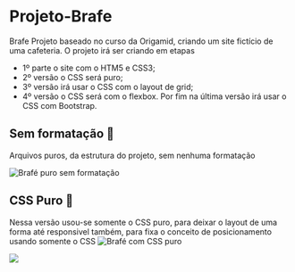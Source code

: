 # Projeto-Brafe

 Brafe  Projeto baseado no curso da Origamid, criando um site fictício de uma cafeteria. O projeto irá ser criando em etapas   
 - 1º parte o site com o HTM5 e CSS3; <br/>  
 - 2º versão o CSS será puro;  
 - 3º versão irá usar o CSS com o layout de grid;  
 - 4º versão o CSS será com o flexbox. Por fim na última versão irá usar o CSS com Bootstrap.

## Sem formatação 🏴

Arquivos puros, da estrutura do projeto, sem nenhuma formatação

![Brafé puro sem formatação](https://user-images.githubusercontent.com/68359459/119235789-93487b00-bb0a-11eb-8c56-d6ac7c6f288f.png)


## CSS Puro 🏴

Nessa versão usou-se somente o CSS puro, para deixar o layout de uma forma até responsivel também, para fixa o conceito de posicionamento usando somente o CSS
![Brafé com CSS puro](https://user-images.githubusercontent.com/68359459/119235742-6a27ea80-bb0a-11eb-8a51-7a1a7452f9e2.png)


![](https://github.com/CristianoDaSilvaFerreira/Brafe/blob/main/Brafe-css-puro/CSS-puro.gif)
